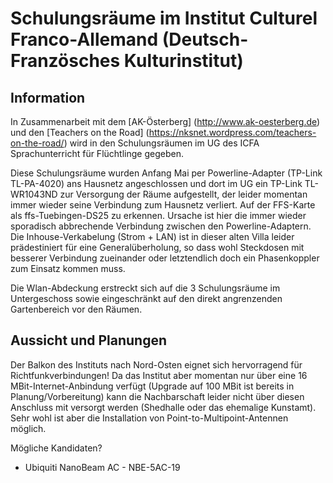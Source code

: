 # Schulungsräume im Institut Culturel Franco-Allemand (Deutsch-Französches Kulturinstitut)

## Information
In Zusammenarbeit mit dem [AK-Österberg] (http://www.ak-oesterberg.de) und den 
[Teachers on the Road] (https://nksnet.wordpress.com/teachers-on-the-road/) wird 
in den Schulungsräumen im UG des ICFA Sprachunterricht für Flüchtlinge gegeben.

Diese Schulungsräume wurden Anfang Mai per Powerline-Adapter (TP-Link TL-PA-4020) 
ans Hausnetz angeschlossen und dort im UG ein TP-Link TL-WR1043ND zur Versorgung der
Räume aufgestellt, der leider momentan immer wieder seine Verbindung zum Hausnetz verliert.
Auf der FFS-Karte als ffs-Tuebingen-DS25 zu erkennen.
Ursache ist hier die immer wieder sporadisch abbrechende Verbindung zwischen den 
Powerline-Adaptern. Die Inhouse-Verkabelung (Strom + LAN) ist in dieser alten Villa 
leider prädestiniert für eine Generalüberholung, so dass wohl Steckdosen mit besserer 
Verbindung zueinander oder letztendlich doch ein Phasenkoppler zum Einsatz kommen muss.

Die Wlan-Abdeckung erstreckt sich auf die 3 Schulungsräume im Untergeschoss sowie eingeschränkt 
auf den direkt angrenzenden Gartenbereich vor den Räumen.

## Aussicht und Planungen

Der Balkon des Instituts nach Nord-Osten eignet sich hervorragend für Richtfunkverbindungen!
Da das Institut aber momentan nur über eine 16 MBit-Internet-Anbindung verfügt 
(Upgrade auf 100 MBit ist bereits in Planung/Vorbereitung) kann die Nachbarschaft leider nicht 
über diesen Anschluss mit versorgt werden (Shedhalle oder das ehemalige Kunstamt). Sehr wohl ist 
aber die Installation von Point-to-Multipoint-Antennen möglich.

Mögliche Kandidaten?
- Ubiquiti NanoBeam AC - NBE-5AC-19
